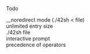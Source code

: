 Todo


__noredirect mode (./42sh < file)<br/>
unlimited entry size<br/>
./42sh file<br/>
interactive prompt<br/>
precedence of operators<br/>
